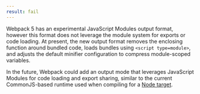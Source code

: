 ```yaml
---
result: fail
---
```


Webpack 5 has an experimental JavaScript Modules output format, however this format does not leverage the module system for exports or code loading. At present, the new output format removes the enclosing function around bundled code, loads bundles using `<script type=module>`, and adjusts the default minifier configuration to compress module-scoped variables.

In the future, Webpack could add an output mode that leverages JavaScript Modules for code loading and export sharing, similar to the current CommonJS-based runtime used when compiling for a [Node target](https://webpack.js.org/configuration/target/).
